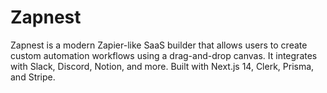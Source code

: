 # Zapnest
Zapnest is a modern Zapier-like SaaS builder that allows users to create custom automation workflows using a drag-and-drop canvas. It integrates with Slack, Discord, Notion, and more. Built with Next.js 14, Clerk, Prisma, and Stripe.
